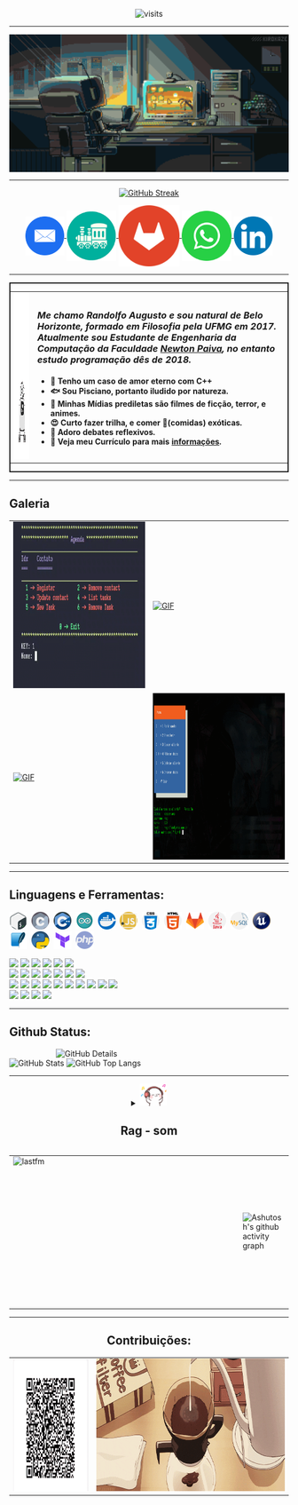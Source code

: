 <div align="center">

![visits](https://visit-counter.vercel.app/counter.png?page=https%3A%2F%2Fgithub.com%2Frandolfo-15&s=40&c=ff8214&bg=00000000&no=2&ff=digi&tb=Visitors%3A+&ta=)

</div>

-----

<div align="center">
<img align="center" alt="Header" src="./image/banner.gif">
</div>

-----

<div align="center">
  
[![GitHub Streak](https://github-readme-streak-stats.herokuapp.com?user=randolfo-15&theme=gruvbox&locale=pt_BR&date_format=n%2Fj%5B%2FY%5D&card_width=900)](https://git.io/streak-stats)

</div>


<div align="center"> 

<a href="mailto:ragnifico@yahoo.com.br" target="_blank">
<img align="center" height="70" width="70" src="./image/icon/c_email.png">
</a>

<a href="https://vaporhole.xyz/~rag/" target="_blank">
<img align="center" height="90" width="90" src="./image/icon/trem.png">
</a>

<a href="https://gitlab.com/randolfo-15" target="_blank">
<img align="center" height="110" width="110" src="./image/icon/c_gitlab.png">
</a>

<a href="https://wa.me/5531981059465">
<img align="center"  height="90" width="90" src="./image/icon/c_zap.png">
</a>


<a  href="https://www.linkedin.com/in/randolfo-augusto-gonçalves" target=_blank>
<img align="center"  height="70" width="70" src="./image/icon/c_lnk.png">
</a>

</div>




------

<div style="border: 2px solid;" align="center" >


<table>


<tr> 

<td>
<img  width="150px" height="300px" alt="GIF" src="./image/robot.gif"/>
</td>

<td>

<h3>
<p>
<i> Me chamo Randolfo Augusto e sou natural de Belo Horizonte, formado em Filosofia pela UFMG em 2017. Atualmente sou Estudante de Engenharia da Computação da Faculdade <a href="https://newtonpaiva.br/" target="_blank">Newton Paiva</a>, no entanto estudo programação dês de 2018</a>.</i><br/>
</p>
</h3>

<h4>

- 🥰   Tenho um caso de amor eterno com C++
- 🐟   Sou Pisciano, portanto iludido por natureza. 
- 🧙   Minhas Mídias prediletas são filmes de ficção, terror, e animes. 
- 😍   Curto fazer trilha, e comer 🍝(comidas) exóticas. 
- 💬   Adoro debates reflexivos.
- 📄   Veja meu Currículo para mais [informações]().

</h4>

</td>

</tr>

</table>

</div>


-----

## Galeria

<div align="center">
<table>
<tr>

<td><a href="https://github.com/randolfo-15/Agenda_CLI" target="_blank" ><img alt="GIF" src="./image/galery/agenda_exe.gif" width="350px" height="300px"/></a>
</td>


<td><a href="https://github.com/randolfo-15/Lotofacil_GUI" target="_blank" ><img alt="GIF" src="./image/galery/loto.gif" width="350px" height="300px"/></a>
</td>

</tr>    

<tr>

<td><a href="https://github.com/randolfo-15/Types" target="_blank" ><img alt="GIF" src="./image/galery/types.gif" width="350px" height="300px"/></a>
</td>

<td><a href="https://github.com/randolfo-15/Mosaicos" target="_blank" ><img alt="GIF" src="./image/galery/mosaicos.gif" width="350px" height="300px"/></a>
</td>

</tr>

</table>
</div>


-----

<div >

## Linguagens e Ferramentas:

<code><img height="32" src="./image/icon/bash.png"/></code>&nbsp; 
<code><img height="32" src="./image/icon/c.png"/></code>&nbsp; 
<code><img height="32" src="./image/icon/cpp.png"/></code>&nbsp; 
<code><img height="32" src="./image/icon/arduino.png"/></code>&nbsp; 
<code><img height="32" src="./image/icon/docker.png"/></code>&nbsp; 
<code><img height="32" src="./image/icon/javascript.png"/></code>&nbsp; 
<code><img height="32" src="./image/icon/css.png"/></code>&nbsp; 
<code><img height="32" src="./image/icon/html-5.png"/></code>&nbsp; 
<code><img height="32" src="./image/icon/gitlab.png"/></code>&nbsp; 
<code><img height="32" src="./image/icon/java.png"/></code>&nbsp; 
<code><img height="32" src="./image/icon/mysql.png"/></code>&nbsp; 
<code><img height="32" src="./image/icon/unreal.png"/></code>&nbsp; 
<code><img height="32" src="./image/icon/sqlite.png"/></code>&nbsp; 
<code><img height="32" src="./image/icon/pitao.png"/></code>&nbsp; 
<code><img height="32" src="./image/icon/terraform.png"/></code>&nbsp; 
<code><img height="32" src="./image/icon/php.png"/></code>&nbsp; 


<img src="https://img.shields.io/badge/Linux-Advanced-orange?logo=linux&logoColor=white"/>
<img src="https://img.shields.io/badge/Bash-Advanced-orange?logo=bash"/>
<img src="https://img.shields.io/badge/C-Advanced-orange"/>
<img src="https://img.shields.io/badge/C++-Advanced-orange"/>
<img src="https://img.shields.io/badge/CMake-Advanced-orange?logo=cmake"/>
<img src="https://img.shields.io/badge/Sqlite-Advanced-orange?logo=sqlite"/>
<br/>
<img src="https://img.shields.io/badge/Python-Intermediary-blue?logo=Python"/>
<img src="https://img.shields.io/badge/Java-Intermediary-blue?logo=java"/>
<img src="https://img.shields.io/badge/Docker-Intermediary-blue?logo=docker"/>
<img src="https://img.shields.io/badge/Unreal-Intermediary-blue?logo=unreal"/>
<img src="https://img.shields.io/badge/Unit-Intermediary-blue?logo=unit"/>
<img src="https://img.shields.io/badge/Mysql-Intermediary-blue?logo=mysql"/>
<img src="https://img.shields.io/badge/C Sharp-Intermediary-blue?logo=csharp"/>
<br/>
<img src="https://img.shields.io/badge/JavaScript-Basic-green?logo=javascript"/>
<img src="https://img.shields.io/badge/HTML5-Basic-green?logo=html"/>
<img src="https://img.shields.io/badge/CSS-Basic-green?logo=css"/>
<img src="https://img.shields.io/badge/AWS-Basic-green?logo=amazonaws"/>
<img src="https://img.shields.io/badge/Terraform-Basic-green?logo=terraform"/>
<img src="https://img.shields.io/badge/PHP-Basic-green?logo=php"/>
<img src="https://img.shields.io/badge/Haskell-Basic-green?logo=haskell"/>
<img src="https://img.shields.io/badge/Android-Basic-green?logo=android"/>
<img src="https://img.shields.io/badge/Gradle-Basic-green?logo=gradle"/>
<img src="https://img.shields.io/badge/Arduino-Basic-green?logo=arduino"/>
<br />
<img src="https://img.shields.io/badge/Clean%20Code-Following-magenta"/>
<img src="https://img.shields.io/badge/UML-Following-magenta?logo=uml"/>
<img src="https://img.shields.io/badge/CI/CD-Following-magenta?logo=gitlab"/>
<img src="https://img.shields.io/badge/Open%20Source-Following-magenta?logo=opensourceinitiative"/>
<br />    
   
</div> 

-----
## Github Status:

<div>
<img align="right" alt="GitHub Details" width="420px" src="http://github-profile-summary-cards.vercel.app/api/cards/profile-details?username=randolfo-15&theme=github_dark"/>
<img alt="GitHub Stats" width="200px" src="http://github-profile-summary-cards.vercel.app/api/cards/stats?username=randolfo-15&theme=github_dark"/>
<img alt="GitHub Top Langs" width="200px" src="http://github-profile-summary-cards.vercel.app/api/cards/repos-per-language?username=randolfo-15&theme=github_dark"/>
</div>

-----

<div align="center">
<div>
<details>
<summary><img height="40" alt="GIF" src="./image/music.gif"/> 

## Rag - som

</summary>
</details>
</div>

<div align="center" >

<table>

<tr>
<td>
<a href="https://www.last.fm/pt/user/randoldo" target="_blank"><img align="right" width="400px" height="270px" alt="lastfm" src="https://lastfm-recently-played.vercel.app/api?user=randoldo&width=400"/></a>

</td>
<td>
   
![Ashutosh's github activity graph](https://ssr-contributions-svg.vercel.app/_/randolfo-15?chart=3dbar&gap=0.6&scale=2&flatten=2&animation=wave&animation_duration=1&animation_delay=0.05&animation_amplitude=20&animation_frequency=0.5&animation_wave_center=10_0&format=svg&weeks=30&theme=yellow) 

</td>

</tr>

</table>


</div>

-----
## Contribuições: 

<div align="center">

<table>

<tr>
<td><img  width="200px" height="239px" src="./image/IMG-20240418-WA0000.jpg"/></td>
<td><img  width="500px" height="239px" alt="GIF" src="./image/coffe.gif?raw=true"/></td>
</tr>
</table>

</div>


